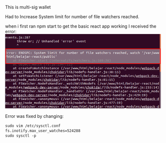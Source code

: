 This is multi-sig wallet


Had to Increase System limit for number of file watchers reached.

when i first ran npm start to get the basic react app working I received the error:
![the number of files monitored by the system has reached its limit](images-for-md-file/ReactJS-error-ENOSPC-System-limit-for-number-of-file-watchers-reached-on-ubuntu-min.png)

Error was fixed by changing:

```
sudo vim /etc/sysctl.conf
fs.inotify.max_user_watches=524288
sudo sysctl -p
```

